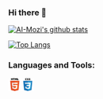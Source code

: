### Hi there 👋

[![AI-Mozi's github stats](https://github-readme-stats.vercel.app/api?username=AI-Mozi)](https://github.com/AI-Mozi/)

[![Top Langs](https://github-readme-stats.vercel.app/api/top-langs/?username=AI-Mozi&layout=compact)](https://github.com/anuraghazra/github-readme-stats)


### Languages and Tools:

<a href="https://www.w3.org/html/" target="_blank"><img align="left" alt="HTML5" width="26px" src="https://raw.githubusercontent.com/github/explore/80688e429a7d4ef2fca1e82350fe8e3517d3494d/topics/html/html.png" /></a>
<a href="https://www.w3schools.com/css/" target="_blank"><img align="left" alt="CSS3" width="26px" src="https://raw.githubusercontent.com/github/explore/80688e429a7d4ef2fca1e82350fe8e3517d3494d/topics/css/css.png" /></a>
